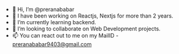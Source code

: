 - 👋 Hi, I’m @preranababar
- 👀 I have been working on Reactjs, Nextjs for more than 2 years.
- 🌱 I’m currently learning backend.
- 💞️ I’m looking to collaborate on Web Development projects.
- 📫 You can react out to me on my MailID - preranababar9403@gmail.com


<!---
preranababar9/preranababar9 is a ✨ special ✨ repository because its `README.md` (this file) appears on your GitHub profile.
You can click the Preview link to take a look at your changes.
--->
